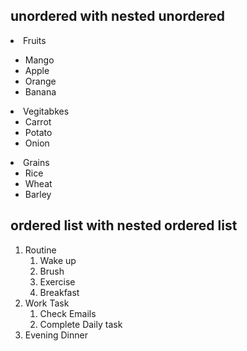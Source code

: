 <!DOCTYPE html>
<html lang="en">
<head>
    <meta charset="UTF-8">
    <meta name="viewport" content="width=device-width, initial-scale=1.0">
    <title>Nested List</title>
</head>
<body>
    <h2> unordered with nested unordered </h2>
    <u1>
        <li>Fruits</li>
        <ul>
            <li>Mango</li>
            <li>Apple</li>
            <li>Orange</li>
            <li>Banana</li>
        </ul>
        <li>Vegitabkes
            <ul>
                <li>Carrot</li>
                <li>Potato</li>
                <li>Onion</li>
            </ul>
        </li>
        <li>Grains
            <ul>
                <li>Rice</li>
                <li>Wheat</li>
                <li>Barley</li>
            </ul>
        </li>
    </u1>
    <h2> ordered list with nested ordered list </h2>
    <ol>
        <li> Routine
            <ol>
                <li>Wake up</li>
                <li>Brush</li>
                <li>Exercise</li>
                <li>Breakfast</li>
            </ol>
        </li>
        <li>Work Task
            <ol>
                <li>Check Emails</li>
                <li>Complete Daily task</li>
            </ol>
        </li>
        <li> Evening Dinner</li>
    </ol>
</body>
</html>

